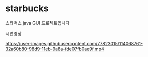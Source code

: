 # starbucks

스타벅스 java GUI 프로젝트입니다

시연영상

https://user-images.githubusercontent.com/77823015/114068761-32a60b80-98d9-11eb-9a8a-fde07fb0ae9f.mp4
